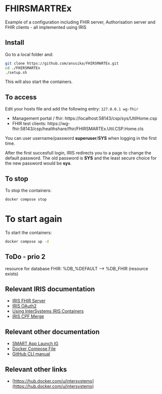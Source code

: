 # FHIRSMARTREx
Example of a configuration including FHIR server, Authorisation server and FHIR clients - all implemented using IRIS

## Install

Go to a local folder and:
```bash
git clone https://github.com/anssika/FHIRSMARTEx.git
cd ./FHIRSMARTEx
./setup.sh
```
This will also start the containers.

## To access

Edit your hosts file and add the following entry:
`127.0.0.1 wg-fhir`


- Management portal / fhir: https://localhost:58143/csp/sys/UtilHome.csp
- FHIR test clients: https://wg-fhir:58143/csp/healthshare/fhir/FHIRSMARTEx.Util.CSP.Home.cls

You can user username/password **superuser**/**SYS** when logging in the first time.

After the first succesfull login, IRIS redirects you to a page to change the default password. The old password is **SYS** and the least secure choice for the new password would be **sys**.

## To stop

To stop the containers:
```bash
docker compose stop
```
# To start again

To start the containers:
```bash
docker compose up -d
```

## ToDo - prio 2

resource for database FHIR: %DB_%DEFAULT --> %DB_FHIR (resource exists)

## Relevant IRIS documentation

* [IRIS FHIR Server](https://docs.intersystems.com/irisforhealthlatest/csp/docbook/DocBook.UI.Page.cls?KEY=HXFHIR_server_intro)
* [IRIS OAuth2](https://docs.intersystems.com/irisforhealthlatest/csp/docbook/DocBook.UI.Page.cls?KEY=GOAUTH_background)
* [Using InterSystems IRIS Containers](https://docs.intersystems.com/irisforhealthlatest/csp/docbook/DocBook.UI.Page.cls?KEY=ADOCK#ADOCK_iris)
* [IRIS CPF Merge](https://docs.intersystems.com/irisforhealthlatest/csp/docbook/DocBook.UI.Page.cls?KEY=ACMF#ACMF_iris_customizing_useful_action)

## Relevant other documentation

* [SMART App Launch IG](http://www.hl7.org/fhir/smart-app-launch/toc.html)
* [Docker Compose File](https://docs.docker.com/compose/compose-file/)
* [GitHub CLI manual](https://cli.github.com/manual/)

## Relevant other links

* [https://hub.docker.com/u/intersystems](https://hub.docker.com/u/intersystems)
